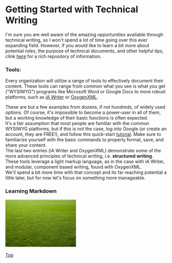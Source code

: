 # Getting Started with Technical Writing

I'm sure you are well aware of the amazing opportunities available through technical writing, so I won't spend a lot of time going over this ever expanding field. However, if you would like to learn a bit more about potential roles, the purpose of technical documents, and other helpful tips, clink [here](https://idratherbewriting.com/) for a rich repository of information.  

### Tools:

Every organization will utilize a range of tools to effectively document their content. These tools can range from common what you see is what you get ("WYSIWYG") programs like Microsoft Word or Google Docs to more robust platforms, such as [iA Writer](https://ia.net/writer) or [OxygenXML](https://www.oxygenxml.com/).  

These are but a few examples from dozens, if not hundreds, of widely used options. Of course, it's impossible to become a power-user in all of them, but a working knowledge of their basic functions is often expected.  
It's a fair assumption that most people are familiar with the common WYSIWYG platforms, but if this is not the case, log into Google (or create an account, they are FREE!), and follow this quick-start [tutorial](https://support.google.com/docs/answer/7068618?hl=en&co=GENIE.Platform%3DDesktop&oco=0). Make sure to familiarize yourself with the basic commands to properly format, save, and share your content.  
The last two entries (iA Writer and OxygenXML) demonstrate some of the more advanced principles of technical writing, i.e. **structured writing**. These tools leverage a light markup language, as in the case with iA Writer, and modular, component based writing, found with OxygenXML.  
We'll spend a bit more time with that concept and its far reaching potential a little later, but for now let's focus on something more manageable.

### Learning Markdown

![Image](https://raw.githubusercontent.com/grassLEE/grassleeblog/main/images/grass.jpg)

[Top](#Getting-Started-with-Technical-Writing)
